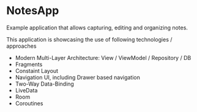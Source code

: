 # NotesApp

Example application that allows capturing, editing and organizing notes.

This application is showcasing the use of following technologies / approaches
* Modern Multi-Layer Architecture: View / ViewModel / Repository / DB
* Fragments
* Constaint Layout
* Navigation UI, including Drawer based navigation
* Two-Way Data-Binding
* LiveData
* Room
* Coroutines
